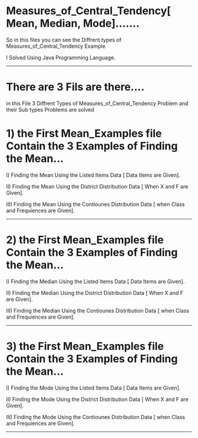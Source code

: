 # Measures_of_Central_Tendency[ Mean, Median, Mode].......

So in this files you can see the Diffrent types of Measures_of_Central_Tendency Example 

I Solved Using Java Programming Language.

------------------------------------------------------------------------------------------------------------------------------

# There are 3 Fils are there....
in this File 3 Diffrent Types of Measures_of_Central_Tendency Problem and their Sub types Problems are solved

# 1) the First Mean_Examples file Contain the 3 Examples of Finding the Mean...

I) Finding the Mean Using the Listed Items Data [ Data Items are Given].

II) Finding the Mean Using the District Distribution Data [ When X and F are Given].

III) Finding the Mean Using the Contiounes Distribution Data [ when Class and  Frequiences are Given].

------------------------------------------------------------------------------------------------------------------------------

# 2) the First Mean_Examples file Contain the 3 Examples of Finding the Mean...

I) Finding the Median Using the Listed Items Data [ Data Items are Given].

II) Finding the Median Using the District Distribution Data [ When X and F are Given].

III) Finding the Median Using the Contiounes Distribution Data [ when Class and  Frequiences are Given].

------------------------------------------------------------------------------------------------------------------------------

# 3) the First Mean_Examples file Contain the 3 Examples of Finding the Mean...

I) Finding the Mode Using the Listed Items Data [ Data Items are Given].

II) Finding the Mode Using the District Distribution Data [ When X and F are Given].

III) Finding the Mode Using the Contiounes Distribution Data [ when Class and  Frequiences are Given].

------------------------------------------------------------------------------------------------------------------------------
